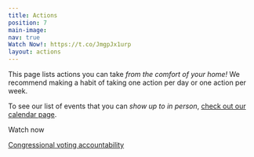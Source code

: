 ```yaml
---
title: Actions
position: 7
main-image: 
nav: true
Watch Now!: https://t.co/JmgpJx1urp
layout: actions
---
```


This page lists actions you can take *from the comfort of your home!* We recommend making a habit of taking one action per day or one action per week.

To see our list of events that you can *show up to in person*, [check out our calendar page](/calendar).

Watch now 

[Congressional voting accountability](https://t.co/JmgpJx1urp) 